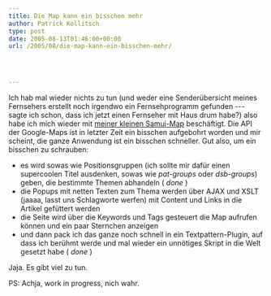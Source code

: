 ```yaml
---
title: Die Map kann ein bisschen mehr
author: Patrick Kollitsch
type: post
date: 2005-08-13T01:46:00+00:00
url: /2005/08/die-map-kann-ein-bisschen-mehr/




---
```

Ich hab mal wieder nichts zu tun (und weder eine Senderübersicht meines Fernsehers erstellt noch irgendwo ein Fernsehprogramm gefunden --- sagte ich schon, dass ich jetzt einen Fernseher mit Haus drum habe?) also habe ich mich wieder mit [meiner kleinen Samui-Map][1] beschäftigt. Die API der Google-Maps ist in letzter Zeit ein bisschen aufgebohrt worden und mir scheint, die ganze Anwendung ist ein bisschen schneller. Gut also, um ein bisschen zu schrauben:

  * es wird sowas wie Positionsgruppen (ich sollte mir dafür einen supercoolen Titel ausdenken, sowas wie _pat-groups_ oder _dsb-groups_) geben, die bestimmte Themen abhandeln ( _done_ )
  * die Popups mit netten Texten zum Thema werden über AJAX und XSLT (jaaaa, lasst uns Schlagworte werfen) mit Content und Links in die Artikel gefüttert werden
  * die Seite wird über die Keywords und Tags gesteuert die Map aufrufen können und ein paar Sternchen anzeigen
  * und dann pack ich das ganze noch schnell in ein Textpattern-Plugin, auf dass ich berühmt werde und mal wieder ein unnötiges Skript in die Welt gesetzt habe ( _done_ )

Jaja. Es gibt viel zu tun.

PS: Achja, work in progress, nich wahr.

 [1]: /map/